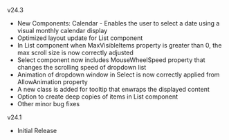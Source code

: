 v24.3
- New Components: Calendar - Enables the user to select a date using a visual monthly calendar display
- Optimized layout update for List component
- In List component when MaxVisibleItems property is greater than 0, the max scroll size is now correctly adjusted
- Select component now includes MouseWheelSpeed property that changes the scrolling speed of dropdown list
- Animation of dropdown window in Select is now correctly applied from AllowAnimation property
- A new class is added for tooltip that enwraps the displayed content
- Option to create deep copies of items in List component
- Other minor bug fixes

v24.1
- Initial Release
